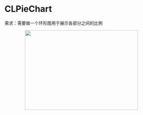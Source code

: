 # CLPieChart

需求：需要做一个环形图用于展示各部分之间的比例

<div align=center><img width= "371" height= "262" src="https://github.com/CalvinLeo/CLPieChart/blob/master/sample_image_1.png"/></div>

<div align=center><title>示意图</title></div>




